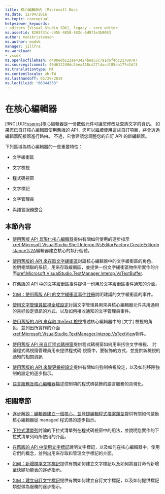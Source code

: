 ```yaml
---
title: 核心編輯器內 |Microsoft Docs
ms.date: 11/04/2016
ms.topic: conceptual
helpviewer_keywords:
- editors [Visual Studio SDK], legacy - core editor
ms.assetid: 8265f31c-c45b-4858-882c-6d9f1e3b9083
author: madskristensen
ms.author: madsk
manager: jillfra
ms.workload:
- vssdk
ms.openlocfilehash: d400e8b122ae43424bea55c7a1d6f4bc21708707
ms.sourcegitcommit: 40d612240dc5bea418cd27fdacdf85ea177e2df3
ms.translationtype: MT
ms.contentlocale: zh-TW
ms.lasthandoff: 05/29/2019
ms.locfileid: "66344333"
---
```

# <a name="inside-the-core-editor"></a>在核心編輯器
[!INCLUDE[vsprvs](../code-quality/includes/vsprvs_md.md)]核心編輯器是一份數個元件可讓您修改及查詢文字的資訊。 如果您已自訂核心編輯器使用舊版的 API，您可以繼續使用這些自訂項目，將會透過編輯器配接器進行路由。 不過，它會建議您調整您的自訂 API 的新編輯器。

 下列區域為核心編輯器的一些重要特性：

- 文字緩衝區

- 文字檢視

- 程式碼視窗

- 文字標記

- 文字管理員

- 與語言服務整合

## <a name="in-this-section"></a>本節內容
- [使用舊版 API 具現化核心編輯器](../extensibility/instantiating-the-core-editor-by-using-the-legacy-api.md)提供有關如何使用的逐步指示<xref:Microsoft.VisualStudio.Shell.Interop.IVsEditorFactory.CreateEditorInstance%2A>編輯器建立核心的執行個體。

- [使用舊版的 API 來存取文字緩衝區](../extensibility/accessing-the-text-buffer-by-using-the-legacy-api.md)討論核心編輯器中的文字緩衝區的角色、 說明相關聯的系統，用來存取緩衝區，並提供一份文字緩衝區物件所實作的介面<xref:Microsoft.VisualStudio.TextManager.Interop.VsTextBuffer>.

- [在舊版的 API 中的文字緩衝區事件](../extensibility/text-buffer-events-in-the-legacy-api.md)提供一份用於文字緩衝區事件通知的介面。

- [如何：使用舊版 API 的文字緩衝區事件註冊](../extensibility/how-to-register-for-text-buffer-events-with-the-legacy-api.md)說明建議的文字緩衝區的事件。

- [使用文字管理員監視全域設定](../extensibility/using-the-text-manager-to-monitor-global-settings.md)討論文字管理員用來與核心編輯器元件共用通用的喜好設定資訊的方式，以及如何接收通知的文字管理員事件。

- [使用舊版的 API 來存取 theText 檢視](../extensibility/accessing-thetext-view-by-using-the-legacy-api.md)描述核心編輯器中的 [文字] 檢視的角色，並列出所實作的介面<xref:Microsoft.VisualStudio.TextManager.Interop.VsTextView>物件。

- [使用舊版 API 來自訂程式碼視窗](../extensibility/customizing-code-windows-by-using-the-legacy-api.md)提供程式碼視窗如何用來括住文字檢視、 討論程式碼視窗管理員用來提供程式碼 視窗中，要裝飾的方式，並提供新檢視的通知的相關資訊.

- [使用舊版的 API 來變更檢視設定](../extensibility/changing-view-settings-by-using-the-legacy-api.md)提供有關如何強制檢視設定，以及如何移除強制的設定的逐步指示。

- [語言服務及核心編輯器](../extensibility/language-services-and-the-core-editor.md)描述控制項的程式碼裝飾的語言服務的具現化。

## <a name="related-sections"></a>相關章節
- [逐步解說：編輯器建立一個核心，並登錄編輯程式檔案類型](../extensibility/walkthrough-creating-a-core-editor-and-registering-an-editor-file-type.md)提供有關如何啟動核心編輯器從 managed 程式碼的逐步指示。

- [下拉式清單列](../extensibility/drop-down-bar.md)討論的下拉式清單列在程式碼視窗中的用法，並說明您實作的下拉式清單列時所使用的介面。

- [在舊版的 API 中使用文字標記](../extensibility/using-text-markers-with-the-legacy-api.md)說明文字標記，以及如何在核心編輯器中，使用它們的概念，並列出用來存取和管理文字標記的介面。

- [如何：新增標準文字標記](../extensibility/how-to-add-standard-text-markers.md)提供有關如何建立文字標記以及如何將自訂命令新增至快顯功能表的逐步指示。

- [如何：建立自訂文字標記](../extensibility/how-to-create-custom-text-markers.md)提供有關如何建立自訂文字標記，以及如何提供標記類型做為服務的逐步指示。